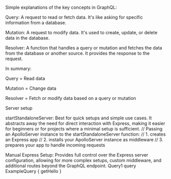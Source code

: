 Simple explanations of the key concepts in GraphQL:

Query: A request to read or fetch data. It's like asking for specific information from a database.

Mutation: A request to modify data. It's used to create, update, or delete data in the database.

Resolver: A function that handles a query or mutation and fetches the data from the database or another source. It provides the response to the request.

In summary:

Query = Read data

Mutation = Change data

Resolver = Fetch or modify data based on a query or mutation

Server setup

startStandaloneServer: Best for quick setups and simple use cases. It abstracts away the need for direct interaction with Express, making it easier for beginners or for projects where a minimal setup is sufficient.
// Passing an ApolloServer instance to the startStandaloneServer function: // 1. creates an Express app // 2. installs your ApolloServer instance as middleware // 3. prepares your app to handle incoming requests

Manual Express Setup: Provides full control over the Express server configuration, allowing for more complex setups, custom middleware, and additional routes beyond the GraphQL endpoint.
Query1 query ExampleQuery { getHello }
